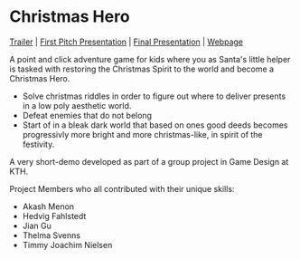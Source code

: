 # Christmas Hero
[Trailer](https://vimeo.com/378384448) 
| [First Pitch Presentation](https://docs.google.com/presentation/d/19qZ0dPSdiG5nOxb1LAT0HWT35fOQRbE4AmOApEKAWp4/edit?usp=sharing)
| [Final Presentation](https://docs.google.com/presentation/d/19qZ0dPSdiG5nOxb1LAT0HWT35fOQRbE4AmOApEKAWp4/edit#slide=id.g35ed75ccf_015)
| [Webpage](https://christmashero.netlify.app/)

A point and click adventure game for kids where you as Santa's little helper is tasked with restoring the Christmas Spirit to the world and become a Christmas Hero.
- Solve christmas riddles in order to figure out where to deliver presents in a low poly aesthetic world.
- Defeat enemies that do not belong
- Start of in a bleak dark world that based on ones good deeds becomes progressivly more bright and more christmas-like, in spirit of the festivity.

A very short-demo developed as part of a group project in Game Design at KTH.



Project Members who all contributed with their unique skills:

- Akash Menon
- Hedvig Fahlstedt
- Jian Gu
- Thelma Svenns
- Timmy Joachim Nielsen
